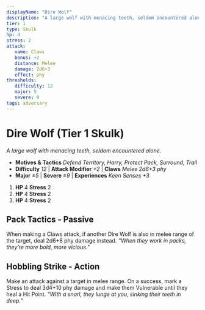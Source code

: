 ```yaml
---
displayName: "Dire Wolf"
description: "A large wolf with menacing teeth, seldom encountered alone."
tier: 1
type: Skulk
hp: 4
stress: 2
attack:
   name: Claws
   bonus: +2
   distance: Melee
   damage: 2d6+3
   effect: phy
thresholds:
   difficulty: 12
   major: 5
   severe: 9
tags: adversary
---
```

# Dire Wolf (Tier 1 Skulk)
_A large wolf with menacing teeth, seldom encountered alone._

- **Motives & Tactics** _Defend Territory, Harry, Protect Pack, Surround, Trail_
- **Difficulty** _12_ | **Attack Modifier** _+2_ | **Claws** _Melee 2d6+3 phy_
- **Major** _≥5_ | **Severe** _≥9_ | **Experiences** _Keen Senses +3_

1. **HP** 4
   **Stress** 2
2. **HP** 4
   **Stress** 2
3. **HP** 4
   **Stress** 2

## Pack Tactics - Passive
When making a Claws attack, if another Dire Wolf is also in melee range of the target, deal 2d6+8 phy damage instead. _“When they work in packs, they’re more bold, more vicious.”_

## Hobbling Strike - Action
Make an attack against a target in melee range. On a success, mark a Stress to deal 3d4+10 phy damage and make them Vulnerable until they heal a Hit Point. _“With a snarl, they lunge at you, sinking their teeth in deep.”_
